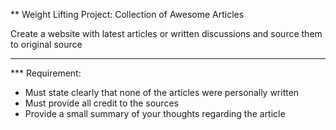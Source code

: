 ** Weight Lifting Project: Collection of Awesome Articles

Create a website with latest articles or written discussions and source them to original source

---

*** Requirement:

- Must state clearly that none of the articles were personally written
- Must provide all credit to the sources
- Provide a small summary of your thoughts regarding the article